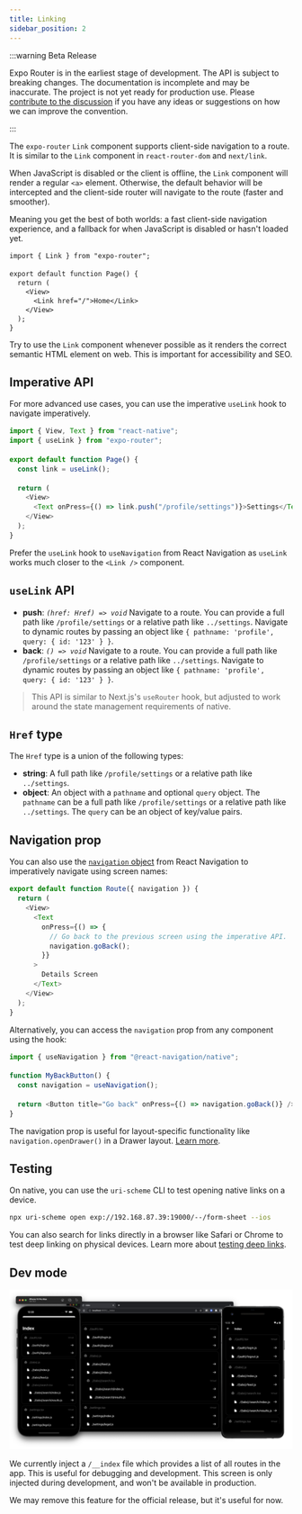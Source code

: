 ```yaml
---
title: Linking
sidebar_position: 2
---
```


:::warning Beta Release

Expo Router is in the earliest stage of development. The API is subject to breaking changes. The documentation is incomplete and may be inaccurate. The project is not yet ready for production use. Please [contribute to the discussion](https://github.com/expo/router/discussions/1) if you have any ideas or suggestions on how we can improve the convention.

:::

The `expo-router` `Link` component supports client-side navigation to a route. It is similar to the `Link` component in `react-router-dom` and `next/link`.

When JavaScript is disabled or the client is offline, the `Link` component will render a regular `<a>` element. Otherwise, the default behavior will be intercepted and the client-side router will navigate to the route (faster and smoother).

Meaning you get the best of both worlds: a fast client-side navigation experience, and a fallback for when JavaScript is disabled or hasn't loaded yet.

```tsx
import { Link } from "expo-router";

export default function Page() {
  return (
    <View>
      <Link href="/">Home</Link>
    </View>
  );
}
```

Try to use the `Link` component whenever possible as it renders the correct semantic HTML element on web. This is important for accessibility and SEO.

## Imperative API

For more advanced use cases, you can use the imperative `useLink` hook to navigate imperatively.

```js
import { View, Text } from "react-native";
import { useLink } from "expo-router";

export default function Page() {
  const link = useLink();

  return (
    <View>
      <Text onPress={() => link.push("/profile/settings")}>Settings</Text>
    </View>
  );
}
```

Prefer the `useLink` hook to `useNavigation` from React Navigation as `useLink` works much closer to the `<Link />` component.

## `useLink` API

- **push**: _`(href: Href) => void`_ Navigate to a route. You can provide a full path like `/profile/settings` or a relative path like `../settings`. Navigate to dynamic routes by passing an object like `{ pathname: 'profile', query: { id: '123' } }`.
- **back**: _`() => void`_ Navigate to a route. You can provide a full path like `/profile/settings` or a relative path like `../settings`. Navigate to dynamic routes by passing an object like `{ pathname: 'profile', query: { id: '123' } }`.

> This API is similar to Next.js's `useRouter` hook, but adjusted to work around the state management requirements of native.

## `Href` type

The `Href` type is a union of the following types:

- **string**: A full path like `/profile/settings` or a relative path like `../settings`.
- **object**: An object with a `pathname` and optional `query` object. The `pathname` can be a full path like `/profile/settings` or a relative path like `../settings`. The `query` can be an object of key/value pairs.

## Navigation prop

You can also use the [`navigation` object](https://reactnavigation.org/docs/navigation-prop) from React Navigation to imperatively navigate using screen names:

```js
export default function Route({ navigation }) {
  return (
    <View>
      <Text
        onPress={() => {
          // Go back to the previous screen using the imperative API.
          navigation.goBack();
        }}
      >
        Details Screen
      </Text>
    </View>
  );
}
```

Alternatively, you can access the `navigation` prop from any component using the hook:

```js
import { useNavigation } from "@react-navigation/native";

function MyBackButton() {
  const navigation = useNavigation();

  return <Button title="Go back" onPress={() => navigation.goBack()} />;
}
```

The navigation prop is useful for layout-specific functionality like `navigation.openDrawer()` in a Drawer layout. [Learn more](https://reactnavigation.org/docs/navigation-prop#navigator-dependent-functions).

## Testing

On native, you can use the `uri-scheme` CLI to test opening native links on a device.

```bash
npx uri-scheme open exp://192.168.87.39:19000/--/form-sheet --ios
```

You can also search for links directly in a browser like Safari or Chrome to test deep linking on physical devices. Learn more about [testing deep links](https://reactnavigation.org/docs/deep-linking).

## Dev mode

![](/img/directory.png)

We currently inject a `/__index` file which provides a list of all routes in the app. This is useful for debugging and development. This screen is only injected during development, and won't be available in production.

We may remove this feature for the official release, but it's useful for now.
